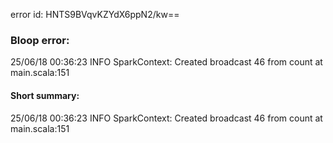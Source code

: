 error id: HNTS9BVqvKZYdX6ppN2/kw==
### Bloop error:

25/06/18 00:36:23 INFO SparkContext: Created broadcast 46 from count at main.scala:151
#### Short summary: 

25/06/18 00:36:23 INFO SparkContext: Created broadcast 46 from count at main.scala:151